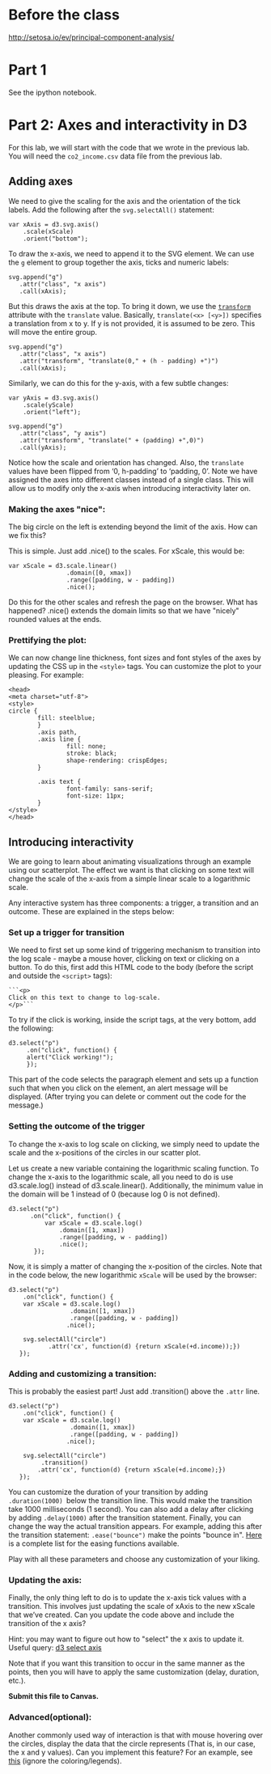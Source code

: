 # Before the class
http://setosa.io/ev/principal-component-analysis/

# Part 1
See the ipython notebook.

# Part 2: Axes and interactivity in D3

For this lab, we will start with the code that we wrote in the previous lab. You will need the `co2_income.csv` data file from the previous lab. 

## Adding axes
We need to give the scaling for the axis and the orientation of the tick labels. Add the following after the `svg.selectAll()` statement:

    var xAxis = d3.svg.axis()
        .scale(xScale)
        .orient("bottom");

To draw the x-axis, we need to append it to the SVG element. We can use the `g` element to group together the axis, ticks and numeric labels:

    svg.append("g")
  	   .attr("class", "x axis")
  	   .call(xAxis);

But this draws the axis at the top. To bring it down, we use the [`transform`](https://www.w3.org/TR/SVG/coords.html#TransformAttribute) attribute with the `translate` value. Basically, `translate(<x> [<y>])` specifies a translation from x to y. If y is not provided, it is assumed to be zero. This will move the entire group.

    svg.append("g")
  	   .attr("class", "x axis")
  	   .attr("transform", "translate(0," + (h - padding) +")")
  	   .call(xAxis);

Similarly, we can do this for the y-axis, with a few subtle changes:

    var yAxis = d3.svg.axis()
        .scale(yScale)
        .orient("left");

    svg.append("g")
  	   .attr("class", "y axis")
  	   .attr("transform", "translate(" + (padding) +",0)")
  	   .call(yAxis);

Notice how the scale and orientation has changed. Also, the `translate` values have been flipped from ‘0, h-padding’ to ‘padding, 0’. Note we have assigned the axes into different classes instead of a single class. This will allow us to modify only the x-axis when introducing interactivity later on.

### Making the axes "nice": 
The big circle on the left is extending beyond the limit of the axis. How can we fix this?

This is simple. Just add .nice() to the scales. For xScale, this would be:
	
    var xScale = d3.scale.linear()
                 	.domain([0, xmax])
                 	.range([padding, w - padding])
					.nice();
	
Do this for the other scales and refresh the page on the browser. What has happened? .nice() extends the domain limits so that we have "nicely" rounded values at the ends.

### Prettifying the plot: 
We can now change line thickness, font sizes and font styles of the axes by updating the CSS up in the `<style>` tags. You can customize the plot to your pleasing. For example:

    <head>
    <meta charset="utf-8">
    <style>
    circle {
    		fill: steelblue;
 			}
			.axis path,
 			.axis line {
    				fill: none;
    				stroke: black;
    				shape-rendering: crispEdges;
 			}

 			.axis text {
    				font-family: sans-serif;
    				font-size: 11px;
 			}
    </style>
    </head>

## Introducing interactivity
We are going to learn about animating visualizations through an example using our scatterplot. The effect we want is that clicking on some text will change the scale of the x-axis from a simple linear scale to a logarithmic scale. 

Any interactive system has three components: a trigger, a transition and an outcome. These are explained in the steps below: 

### Set up a trigger for transition
We need to first set up some kind of triggering mechanism to transition into the log scale - maybe a mouse hover, clicking on text or clicking on a button. To do this, first add this HTML code to the body (before the script and outside the `<script>` tags):

    ```<p>                                                                                                                                                                                     
    Click on this text to change to log-scale.                                                                                                                                                
    </p>```

To try if the click is working, inside the script tags, at the very bottom, add the following:

    d3.select("p")
 	     .on("click", function() {
	     alert("Click working!");
 	     });

This part of the code selects the paragraph element and sets up a function such that when you click on the element, an alert message will be displayed. (After trying you can delete or comment out the code for the message.)

### Setting the outcome of the trigger
To change the x-axis to log scale on clicking, we simply need to update the scale and the x-positions of the circles in our scatter plot. 

Let us create a new variable containing the logarithmic scaling function. To change the x-axis to the logarithmic scale, all you need to do is use d3.scale.log() instead of d3.scale.linear(). Additionally, the minimum value in the domain will be 1 instead of 0 (because log 0 is not defined).

    d3.select("p")
 	      .on("click", function() {
              var xScale = d3.scale.log()
    		      .domain([1, xmax])
            	  .range([padding, w - padding])
                  .nice();
 	       });

Now, it is simply a matter of changing the x-position of the circles. Note that in the code below, the new logarithmic `xScale` will be used by the browser:

    d3.select("p")
 	    .on("click", function() {
        var xScale = d3.scale.log()
    		         .domain([1, xmax])
            	     .range([padding, w - padding])
                    .nice();

		svg.selectAll("circle")
        	   .attr('cx', function(d) {return xScale(+d.income));})
 	   });

### Adding and customizing a transition:
This is probably the easiest part! Just add .transition() above the `.attr` line.

    d3.select("p")
 	    .on("click", function() {
        var xScale = d3.scale.log()
    		         .domain([1, xmax])
            	     .range([padding, w - padding])
                    .nice();

		svg.selectAll("circle")
        	 .transition()
            .attr('cx', function(d) {return xScale(+d.income);})
 	   });

You can customize the duration of your transition by adding `.duration(1000) `below the transition line. This would make the transition take 1000 milliseconds (1 second). You can also add a delay after clicking by adding `.delay(1000)` after the transition statement. Finally, you can change the way the actual transition appears. For example, adding this after the transition statement: `.ease("bounce")` make the points "bounce in".  [Here](https://github.com/d3/d3-ease#d3-ease) is a complete list for the easing functions available.

Play with all these parameters and choose any customization of your liking.

### Updating the axis:
Finally, the only thing left to do is to update the x-axis tick values with a transition. This involves just updating the scale of xAxis to the new xScale that we’ve created. Can you update the code above and include the transition of the x axis?

Hint: you may want to figure out how to "select" the x axis to update it. Useful query: [d3 select axis](https://www.google.com/#q=d3+select+axis)

Note that if you want this transition to occur in the same manner as the points, then you will have to apply the same customization (delay, duration, etc.).

<b> Submit this file to Canvas.</b>

### Advanced(optional):
Another commonly used way of interaction is that with mouse hovering over the circles, display the data that the circle represents (That is, in our case, the x and y values). Can you implement this feature? For an example, see [this](http://bl.ocks.org/weiglemc/6185069) (ignore the coloring/legends).